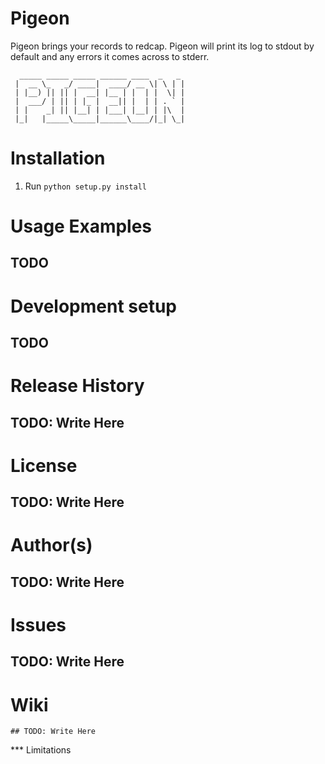 # Pigeon
Pigeon brings your records to redcap. Pigeon will print its log to stdout by default and any errors it comes across to stderr.

```
  _____ _____ _____ ______ ____  _   _
 |  __ \_   _/ ____|  ____/ __ \| \ | |
 | |__) || || |  __| |__ | |  | |  \| |
 |  ___/ | || | |_ |  __|| |  | | . ` |
 | |    _| || |__| | |___| |__| | |\  |
 |_|   |_____\_____|______\____/|_| \_|

```                                     

# Installation
1. Run `python setup.py install`

# Usage Examples
  ## TODO

# Development setup
  ## TODO


# Release History
  ## TODO: Write Here

# License
  ## TODO: Write Here

# Author(s)
  ## TODO: Write Here

# Issues
  ## TODO: Write Here

# Wiki  
    ## TODO: Write Here

*** Limitations
